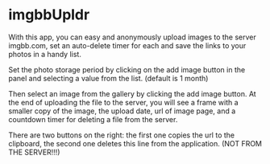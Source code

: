 # imgbbUpldr
With this app, you can easy and anonymously upload images to the server imgbb.com, set an auto-delete timer for each and save the links to your photos in a handy list.

Set the photo storage period by clicking on the add image button in the panel and selecting a value from the list. (default is 1 month)

Then select an image from the gallery by clicking the add image button. At the end of uploading the file to the server, you will see a frame with a smaller copy of the image, the upload date, url of image page, and a countdown timer for deleting a file from the server.

There are two buttons on the right: the first one copies the url to the clipboard, the second one deletes this line from the application. (NOT FROM THE SERVER!!!)
